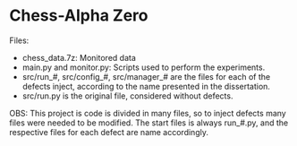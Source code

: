 # Chess-Alpha Zero

Files:

- chess_data.7z: Monitored data
- main.py and monitor.py: Scripts used to perform the experiments.
- src/run_#, src/config_#, src/manager_# are the files for each of the defects inject, according to the name presented in the dissertation.
- src/run.py is the original file, considered without defects.

OBS: This project is code is divided in many files, so to inject defects many files were needed to be modified. The start files is always run_#.py, and the respective files for each defect are name accordingly.
